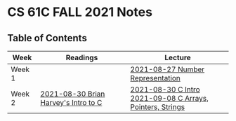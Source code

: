 # CS 61C FALL 2021 Notes
## Table of Contents

| Week | Readings | Lecture |
| - | - | - |
| Week 1 | | [2021-08-27 Number Representation](./week-1/2021-08-27_Number_Representation.md) |
| Week 2 | [2021-08-30 Brian Harvey's Intro to C](./week-2/2021-08-30_Brian_Harvey_Intro_To_C.md) | [2021-08-30 C Intro](./week-2/2021-08-30_C_Intro.md) <br> [2021-09-08 C Arrays, Pointers, Strings](./week-2/2021-09-03_C_Arrays_Pointers_Strings.md) |
